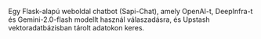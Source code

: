 Egy Flask-alapú weboldal chatbot (Sapi-Chat), amely OpenAI-t, DeepInfra-t és Gemini-2.0-flash modellt használ válaszadásra, és Upstash vektoradatbázisban tárolt adatokon keres.
